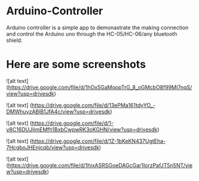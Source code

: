 # Arduino-Controller

Arduino controller is a simple app to demonastrate the making connection and control the Arduino uno through the HC-05/HC-06/any bluetooth shield.

# Here are some screenshots

![alt text] (https://drive.google.com/file/d/1hOx5GaMqopTrG_8_oGMcbO8f99MI7nqS/view?usp=drivesdk)

![alt text] (https://drive.google.com/file/d/13ePMa161tdyYO_-DMWhuyzABlB1JfA4c/view?usp=drivesdk)

![alt text] (https://drive.google.com/file/d/1-v8C16DUJIjmEMfh1BxbCwpwRK3oKGHN/view?usp=drivesdk)

![alt text] (https://drive.google.com/file/d/1Z-1bKeKN437UgtEha-7HcgboJHEnjcqb/view?usp=drivesdk)

![alt text] (https://drive.google.com/file/d/1hixASRSGoeDAGcGar1IorzPafJT5n5NT/view?usp=drivesdk)
